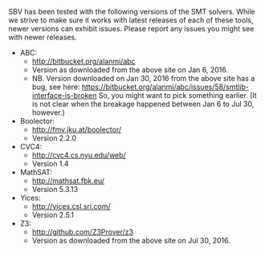 SBV has been tested with the following versions of the SMT solvers. While we strive to make sure
it works with latest releases of each of these tools, newer versions can exhibit issues. Please
report any issues you might see with newer releases.

  * ABC:
      * http://bitbucket.org/alanmi/abc
      * Version as downloaded from the above site on Jan 6, 2016.
      * NB. Version downloaded on Jan 30, 2016 from the above site has a bug, see here:
             https://bitbucket.org/alanmi/abc/issues/58/smtlib-interface-is-broken
        So, you might want to pick something earlier. (It is not clear when the breakage
	happened between Jan 6 to Jul 30, however.)
  * Boolector:
      * http://fmv.jku.at/boolector/
      * Version 2.2.0
  * CVC4:
      * http://cvc4.cs.nyu.edu/web/
      * Version 1.4
  * MathSAT:
      * http://mathsat.fbk.eu/
      * Version 5.3.13
  * Yices:
      * http://yices.csl.sri.com/
      * Version 2.5.1
  * Z3:
      * http://github.com/Z3Prover/z3
      * Version as downloaded from the above site on Jul 30, 2016.
